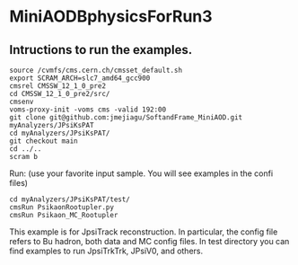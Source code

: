 # MiniAODBphysicsForRun3

## Intructions to run the examples.
```
source /cvmfs/cms.cern.ch/cmsset_default.sh
export SCRAM_ARCH=slc7_amd64_gcc900
cmsrel CMSSW_12_1_0_pre2
cd CMSSW_12_1_0_pre2/src/
cmsenv
voms-proxy-init -voms cms -valid 192:00
git clone git@github.com:jmejiagu/SoftandFrame_MiniAOD.git myAnalyzers/JPsiKsPAT
cd myAnalyzers/JPsiKsPAT/
git checkout main
cd ../..
scram b

```

Run: (use your favorite input sample. You will see examples in the confi files)


```
cd myAnalyzers/JPsiKsPAT/test/
cmsRun PsikaonRootupler.py
cmsRun Psikaon_MC_Rootupler
```

This example is for JpsiTrack reconstruction. In particular, the config file refers to Bu hadron, both data and MC config files. 
In test directory you can find examples to run JpsiTrkTrk, JPsiV0, and others.